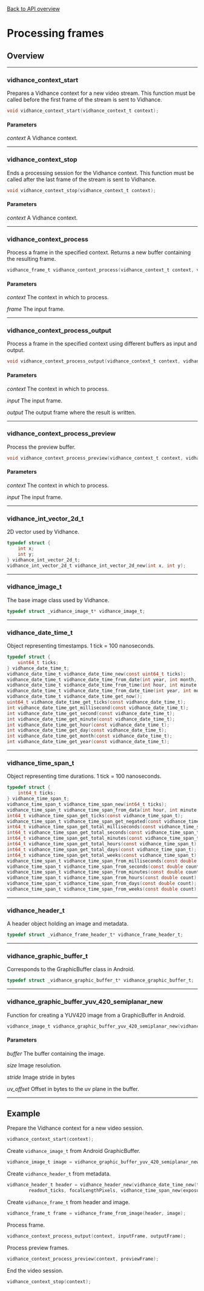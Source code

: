 [Back to API overview](../../apireference/)
# Processing frames
## Overview
---
### vidhance_context_start
Prepares a Vidhance context for a new video stream. This function must be called before the first frame of the stream is sent to Vidhance.
``` c
void vidhance_context_start(vidhance_context_t context);
```
#### Parameters
*context* A Vidhance context.

---
### vidhance_context_stop
Ends a processing session for the Vidhance context. This function must be called after the last frame of the stream is sent to Vidhance.
``` c
void vidhance_context_stop(vidhance_context_t context);
```
#### Parameters
*context* A Vidhance context.

---
### vidhance_context_process
Process a frame in the specified context. Returns a new buffer containing the resulting frame.
``` c
vidhance_frame_t vidhance_context_process(vidhance_context_t context, vidhance_frame_t frame);
```
#### Parameters
*context* The context in which to process.

*frame* The input frame.

---
### vidhance_context_process_output
Process a frame in the specified context using different buffers as input and output.
``` c
void vidhance_context_process_output(vidhance_context_t context, vidhance_frame_t input, vidhance_frame_t output);
```
#### Parameters
*context* The context in which to process.

*input* The input frame.

*output* The output frame where the result is written.

---
### vidhance_context_process_preview
Process the preview buffer.
``` c
void vidhance_context_process_preview(vidhance_context_t context, vidhance_frame_t input);
```
#### Parameters
*context* The context in which to process.

*input* The input frame.

---
### vidhance_int_vector_2d_t
2D vector used by Vidhance.
``` c
typedef struct {
	int x;
	int y;
} vidhance_int_vector_2d_t;
vidhance_int_vector_2d_t vidhance_int_vector_2d_new(int x, int y);
```

---
### vidhance_image_t
The base image class used by Vidhance.
``` c
typedef struct _vidhance_image_t* vidhance_image_t;
```

---
### vidhance_date_time_t
Object representing timestamps. 1 tick = 100 nanoseconds.
``` c
typedef struct {
	uint64_t ticks;
} vidhance_date_time_t;
vidhance_date_time_t vidhance_date_time_new(const uint64_t ticks);
vidhance_date_time_t vidhance_date_time_from_date(int year, int month, int day);
vidhance_date_time_t vidhance_date_time_from_time(int hour, int minute, int second, int millisecond);
vidhance_date_time_t vidhance_date_time_from_date_time(int year, int month, int day, int hour, int minute, int second, int millisecond);
vidhance_date_time_t vidhance_date_time_get_now();
uint64_t vidhance_date_time_get_ticks(const vidhance_date_time_t);
int vidhance_date_time_get_millisecond(const vidhance_date_time_t);
int vidhance_date_time_get_second(const vidhance_date_time_t);
int vidhance_date_time_get_minute(const vidhance_date_time_t);
int vidhance_date_time_get_hour(const vidhance_date_time_t);
int vidhance_date_time_get_day(const vidhance_date_time_t);
int vidhance_date_time_get_month(const vidhance_date_time_t);
int vidhance_date_time_get_year(const vidhance_date_time_t);
```

---
### vidhance_time_span_t
Object representing time durations. 1 tick = 100 nanoseconds.
``` c
typedef struct {
	int64_t ticks;
} vidhance_time_span_t;
vidhance_time_span_t vidhance_time_span_new(int64_t ticks);
vidhance_time_span_t vidhance_time_span_from_data(int hour, int minute, int second, int millisecond);
int64_t vidhance_time_span_get_ticks(const vidhance_time_span_t);
vidhance_time_span_t vidhance_time_span_get_negated(const vidhance_time_span_t);
int64_t vidhance_time_span_get_total_milliseconds(const vidhance_time_span_t);
int64_t vidhance_time_span_get_total_seconds(const vidhance_time_span_t);
int64_t vidhance_time_span_get_total_minutes(const vidhance_time_span_t);
int64_t vidhance_time_span_get_total_hours(const vidhance_time_span_t);
int64_t vidhance_time_span_get_total_days(const vidhance_time_span_t);
int64_t vidhance_time_span_get_total_weeks(const vidhance_time_span_t);
vidhance_time_span_t vidhance_time_span_from_milliseconds(const double count);
vidhance_time_span_t vidhance_time_span_from_seconds(const double count);
vidhance_time_span_t vidhance_time_span_from_minutes(const double count);
vidhance_time_span_t vidhance_time_span_from_hours(const double count);
vidhance_time_span_t vidhance_time_span_from_days(const double count);
vidhance_time_span_t vidhance_time_span_from_weeks(const double count);
```

---
### vidhance_header_t
A header object holding an image and metadata.
``` c
typedef struct _vidhance_frame_header_t* vidhance_frame_header_t;
```

---
### vidhance_graphic_buffer_t
Corresponds to the GraphicBuffer class in Android.
``` c
typedef struct _vidhance_graphic_buffer_t* vidhance_graphic_buffer_t;
```

---
### vidhance_graphic_buffer_yuv_420_semiplanar_new
Function for creating a YUV420 image from a GraphicBuffer in Android.
``` c
vidhance_image_t vidhance_graphic_buffer_yuv_420_semiplanar_new(vidhance_graphic_buffer_t buffer, vidhance_int_vector_2d_t size, int stride, int uv_offset);
```
#### Parameters
*buffer* The buffer containing the image.

*size* Image resolution.

*stride* Image stride in bytes

*uv_offset* Offset in bytes to the uv plane in the buffer.

---
## Example
Prepare the Vidhance context for a new video session.
``` c
vidhance_context_start(context);
```

Create `vidhance_image_t` from Android GraphicBuffer.
``` c
vidhance_image_t image = vidhance_graphic_buffer_yuv_420_semiplanar_new(buffer, vidhance_int_vector_2d_new(1920, 1080), 1920, 1920 * 1080);
```
Create `vidhance_header_t` from metadata.
``` c
vidhance_header_t header = vidhance_header_new(vidhance_date_time_new(timestamp_ticks), vidhance_time_span_new(lifetime_ticks),
		readout_ticks, focalLengthPixels, vidhance_time_span_new(exposureTime_ticks));
```
Create `vidhance_frame_t` from header and image.
``` c
vidhance_frame_t frame = vidhance_frame_from_image(header, image);
```

Process frame.
``` c
vidhance_context_process_output(context, inputFrame, outputFrame);
```

Process preview frames.
``` c
vidhance_context_process_preview(context, previewFrame);
```

End the video session.
``` c
vidhance_context_stop(context);
```
